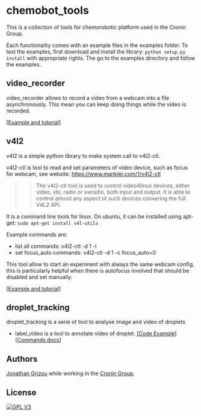 # chemobot_tools

This is a collection of tools for chemorobotic platform used in the Cronin Group.

Each functionality comes with an example files in the examples folder. To test the examples, first download and install the library: ```python setup.py install``` with appropriate rights. The go to the examples directory and follow the examples.

## video_recorder

video_recorder allows to record a video from a webcam into a file asynchronously. This mean you can keep doing things while the video is recorded.

[[Example and tutorial]](examples/video_recorder/demo.py)


## v4l2

v4l2 is a simple python library to make system call to v4l2-ctl.

v4l2-ctl is tool to read and set parameters of video device, such as focus for webcam, see website: https://www.mankier.com/1/v4l2-ctl
>> The v4l2-ctl tool is used to control video4linux devices, either video, vbi, radio or swradio, both input and output. It is able to control almost any aspect of such devices convering the full V4L2 API.

It is a command line tools for linux. On ubuntu, it can be installed using apt-get: ```sudo apt-get install v4l-utils```

Example commands are:
- list all commands: v4l2-ctl -d 1 -l
- set focus_auto commands: v4l2-ctl -d 1 -c focus_auto=0

This tool allow to start an experiment with always the same webcam config, this is particularly helpful when there is autofocus involved that should be disabled and set manually.

[[Example and tutorial]](examples/v4l2/demo.py)

## droplet_tracking

droplet_tracking is a serie of tool to analyse image and video of droplets

- label_video is a tool to annotate video of droplet. [[Code Example]](examples/droplet_tracking/demo_label_video.py) [[Commands docs](docs/label_video_commands.md)]

## Authors

[Jonathan Grizou](http://www.chem.gla.ac.uk/cronin/members/Jonathan/) while working in the [Cronin Group](http://www.chem.gla.ac.uk/cronin/).

## License

[![GPL V3](https://www.gnu.org/graphics/gplv3-127x51.png)](https://www.gnu.org/licenses/gpl.html)
